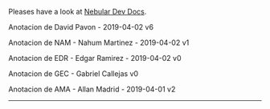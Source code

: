 Pleases have a look at [Nebular Dev Docs](https://github.com/akveo/nebular/blob/master/DEV_DOCS.md).

Anotacion de David Pavon - 2019-04-02 v6

Anotacion de NAM -  Nahum Martinez - 2019-04-02 v1

Anotacion de EDR - Edgar Ramirez - 2019-04-02 v0

Anotacion de  GEC - Gabriel Callejas v0

Anotacion de AMA - Allan Madrid - 2019-04-01 v2
******************************************************
